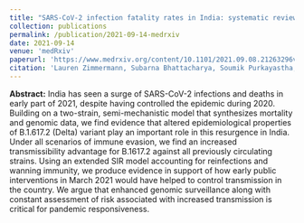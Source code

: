 ```yaml
---
title: "SARS-CoV-2 infection fatality rates in India: systematic review, meta-analysis and model-based estimation"
collection: publications
permalink: /publication/2021-09-14-medrxiv
date: 2021-09-14
venue: 'medRxiv'
paperurl: 'https://www.medrxiv.org/content/10.1101/2021.09.08.21263296v1'
citation: 'Lauren Zimmermann, Subarna Bhattacharya, Soumik Purkayastha, Ritoban Kundu, Ritwik Bhaduri, Parikshit Ghosh, Bhramar Mukherjee. SARS-CoV-2 infection fatality rates in India: systematic review, meta-analysis and model-based estimation. medRxiv 2021.09.08.21263296; doi: https://doi.org/10.1101/2021.09.08.21263296'
---
```


**Abstract:** India has seen a surge of SARS-CoV-2 infections and deaths in early part of 2021, despite having controlled the epidemic during 2020. Building on a two-strain, semi-mechanistic model that synthesizes mortality and genomic data, we find evidence that altered epidemiological properties of B.1.617.2 (Delta) variant play an important role in this resurgence in India. Under all scenarios of immune evasion, we find an increased transmissibility advantage for B.1617.2 against all previously circulating strains. Using an extended SIR model accounting for reinfections and wanning immunity, we produce evidence in support of how early public interventions in March 2021 would have helped to control transmission in the country. We argue that enhanced genomic surveillance along with constant assessment of risk associated with increased transmission is critical for pandemic responsiveness.